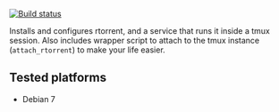 [![Build status][travis-image]][travis-builds]

[travis-builds]: https://travis-ci.org/cdown/rtorrent-cookbook
[travis-image]: https://travis-ci.org/cdown/rtorrent-cookbook.png?branch=master

Installs and configures rtorrent, and a service that runs it inside a tmux
session. Also includes wrapper script to attach to the tmux instance
(`attach_rtorrent`) to make your life easier.

## Tested platforms

- Debian 7

